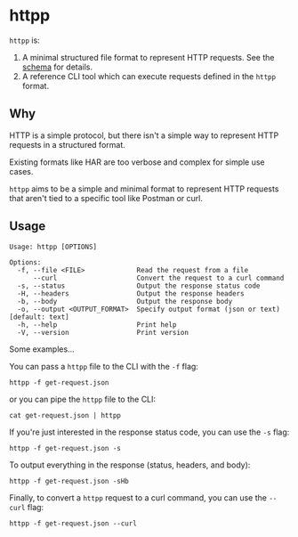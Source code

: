 # httpp

`httpp` is:

1. A minimal structured file format to represent HTTP requests. See the [schema](schema.json) for details.
2. A reference CLI tool which can execute requests defined in the `httpp` format.

## Why

HTTP is a simple protocol, but there isn't a simple way to represent HTTP requests in a structured format.

Existing formats like HAR are too verbose and complex for simple use cases.

`httpp` aims to be a simple and minimal format to represent HTTP requests that aren't tied to a specific tool like
Postman or curl.

## Usage

```
Usage: httpp [OPTIONS]

Options:
  -f, --file <FILE>             Read the request from a file
      --curl                    Convert the request to a curl command
  -s, --status                  Output the response status code
  -H, --headers                 Output the response headers
  -b, --body                    Output the response body
  -o, --output <OUTPUT_FORMAT>  Specify output format (json or text) [default: text]
  -h, --help                    Print help
  -V, --version                 Print version
```

Some examples...

You can pass a `httpp` file to the CLI with the `-f` flag:

```
httpp -f get-request.json
```

or you can pipe the `httpp` file to the CLI:

```
cat get-request.json | httpp
```

If you're just interested in the response status code, you can use the `-s` flag:

```
httpp -f get-request.json -s
```

To output everything in the response (status, headers, and body):

```
httpp -f get-request.json -sHb
```

Finally, to convert a `httpp` request to a curl command, you can use the `--curl` flag:

```
httpp -f get-request.json --curl
```
